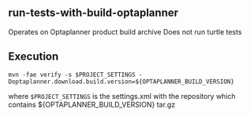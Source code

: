 run-tests-with-build-optaplanner
------------------------------------
Operates on Optaplanner product build archive
Does not run turtle tests

Execution
-------------------------------------
`mvn -fae verify -s $PROJECT_SETTINGS -Doptaplanner.download.build.version=${OPTAPLANNER_BUILD_VERSION}`

where `$PROJECT_SETTINGS` is the settings.xml with the repository which contains ${OPTAPLANNER_BUILD_VERSION} tar.gz